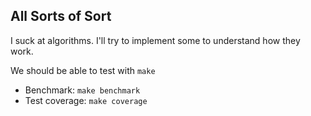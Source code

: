 ## All Sorts of Sort

I suck at algorithms. I'll try to implement some to understand how they work.

We should be able to test with `make`

* Benchmark: `make benchmark`
* Test coverage: `make coverage`
